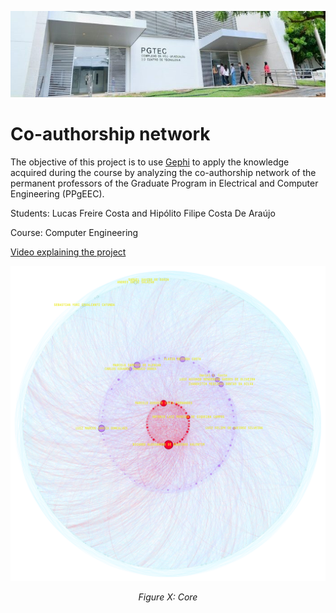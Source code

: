 ![banner](./images/predio.jpeg)

# Co-authorship network

The objective of this project is to use [Gephi](https://gephi.org/) to apply the knowledge acquired during the course by analyzing the co-authorship network of the permanent professors of the Graduate Program in Electrical and Computer Engineering (PPgEEC). 

Students: Lucas Freire Costa and Hipólito Filipe Costa De Araújo

Course: Computer Engineering

[Video explaining the project](https://youtu.be/)

<div style="text-align: center;">
  <img src="./images/core.png" alt="Filter Image" />
  <p><em>Figure X: Core </em></p>
</div>